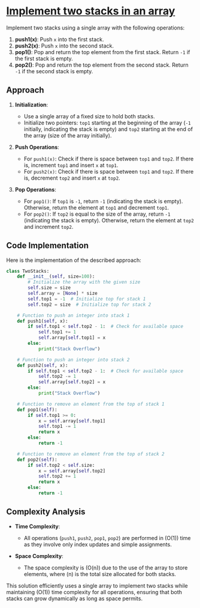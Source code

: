 # [Implement two stacks in an array](https://www.geeksforgeeks.org/problems/implement-two-stacks-in-an-array/1)

Implement two stacks using a single array with the following operations:

1. **push1(x)**: Push `x` into the first stack.
2. **push2(x)**: Push `x` into the second stack.
3. **pop1()**: Pop and return the top element from the first stack. Return `-1` if the first stack is empty.
4. **pop2()**: Pop and return the top element from the second stack. Return `-1` if the second stack is empty.

## Approach

1. **Initialization**: 
   - Use a single array of a fixed size to hold both stacks.
   - Initialize two pointers: `top1` starting at the beginning of the array (`-1` initially, indicating the stack is empty) and `top2` starting at the end of the array (size of the array initially).

2. **Push Operations**:
   - For `push1(x)`: Check if there is space between `top1` and `top2`. If there is, increment `top1` and insert `x` at `top1`.
   - For `push2(x)`: Check if there is space between `top1` and `top2`. If there is, decrement `top2` and insert `x` at `top2`.

3. **Pop Operations**:
   - For `pop1()`: If `top1` is `-1`, return `-1` (indicating the stack is empty). Otherwise, return the element at `top1` and decrement `top1`.
   - For `pop2()`: If `top2` is equal to the size of the array, return `-1` (indicating the stack is empty). Otherwise, return the element at `top2` and increment `top2`.

## Code Implementation

Here is the implementation of the described approach:

```python
class TwoStacks:
    def __init__(self, size=100):
        # Initialize the array with the given size
        self.size = size
        self.array = [None] * size
        self.top1 = -1  # Initialize top for stack 1
        self.top2 = size  # Initialize top for stack 2

    # Function to push an integer into stack 1
    def push1(self, x):
        if self.top1 < self.top2 - 1:  # Check for available space
            self.top1 += 1
            self.array[self.top1] = x
        else:
            print("Stack Overflow")

    # Function to push an integer into stack 2
    def push2(self, x):
        if self.top1 < self.top2 - 1:  # Check for available space
            self.top2 -= 1
            self.array[self.top2] = x
        else:
            print("Stack Overflow")

    # Function to remove an element from the top of stack 1
    def pop1(self):
        if self.top1 >= 0:
            x = self.array[self.top1]
            self.top1 -= 1
            return x
        else:
            return -1

    # Function to remove an element from the top of stack 2
    def pop2(self):
        if self.top2 < self.size:
            x = self.array[self.top2]
            self.top2 += 1
            return x
        else:
            return -1
```

## Complexity Analysis

- **Time Complexity**: 
  - All operations (`push1`, `push2`, `pop1`, `pop2`) are performed in \(O(1)\) time as they involve only index updates and simple assignments.

- **Space Complexity**: 
  - The space complexity is \(O(n)\) due to the use of the array to store elements, where \(n\) is the total size allocated for both stacks.

This solution efficiently uses a single array to implement two stacks while maintaining \(O(1)\) time complexity for all operations, ensuring that both stacks can grow dynamically as long as space permits.
